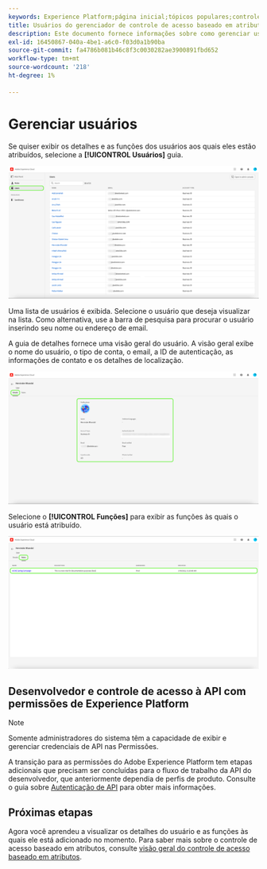 ```yaml
---
keywords: Experience Platform;página inicial;tópicos populares;controle de acesso;controle de acesso baseado em atributos;ABAC
title: Usuários do gerenciador de controle de acesso baseado em atributos
description: Este documento fornece informações sobre como gerenciar usuários e grupos de usuários por meio da interface de Permissões no Adobe Experience Cloud
exl-id: 16450867-040a-4be1-a6c0-f03d0a1b90ba
source-git-commit: fa4786b081b46c8f3c0030282ae3900891fbd652
workflow-type: tm+mt
source-wordcount: '218'
ht-degree: 1%

---
```


# Gerenciar usuários

Se quiser exibir os detalhes e as funções dos usuários aos quais eles estão atribuídos, selecione a **[!UICONTROL Usuários]** guia.

![flac-users-tab](../../images/flac-ui/flac-users-tab.png)

Uma lista de usuários é exibida. Selecione o usuário que deseja visualizar na lista. Como alternativa, use a barra de pesquisa para procurar o usuário inserindo seu nome ou endereço de email.

A guia de detalhes fornece uma visão geral do usuário. A visão geral exibe o nome do usuário, o tipo de conta, o email, a ID de autenticação, as informações de contato e os detalhes de localização.

![flac-users-details](../../images/flac-ui/flac-users-details.png)

Selecione o **[!UICONTROL Funções]** para exibir as funções às quais o usuário está atribuído.

![flac-users-roles](../../images/flac-ui/flac-users-roles.png)

## Desenvolvedor e controle de acesso à API com permissões de Experience Platform

>[!NOTE]
>
>Somente administradores do sistema têm a capacidade de exibir e gerenciar credenciais de API nas Permissões.

A transição para as permissões do Adobe Experience Platform tem etapas adicionais que precisam ser concluídas para o fluxo de trabalho da API do desenvolvedor, que anteriormente dependia de perfis de produto. Consulte o guia sobre [Autenticação de API](../../../landing/api-authentication.md) para obter mais informações.

## Próximas etapas

Agora você aprendeu a visualizar os detalhes do usuário e as funções às quais ele está adicionado no momento. Para saber mais sobre o controle de acesso baseado em atributos, consulte [visão geral do controle de acesso baseado em atributos](../overview.md).
